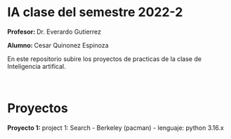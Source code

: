 # IA clase del semestre 2022-2
<p><b>Profesor: </b> Dr. Everardo Gutierrez</p>
<p><b>Alumno: </b> Cesar Quinonez Espinoza</p>
<p>En este repositorio subire los proyectos de practicas de la clase de Inteligencia artifical.</p>
<br/>
<h1>Proyectos</h1>
<p><b>Proyecto 1:</b> project 1: Search - Berkeley (pacman) - lenguaje: python 3.16.x</p>